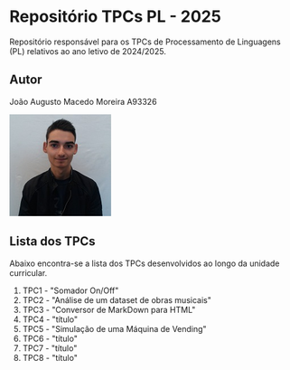 # Repositório TPCs PL - 2025

Repositório responsável para os TPCs de Processamento de Linguagens (PL) relativos ao ano letivo de 2024/2025.

## Autor

João Augusto Macedo Moreira A93326

![alt text](https://github.com/augusto021/PL2025-A93326/blob/main/Photo.jpeg "João Augusto Macedo Moreira")

## Lista dos TPCs

Abaixo encontra-se a lista dos TPCs desenvolvidos ao longo da unidade curricular.

1. TPC1 - "Somador On/Off"
2. TPC2 - "Análise de um dataset de obras musicais"
3. TPC3 - "Conversor de MarkDown para HTML"
4. TPC4 - "título"
5. TPC5 - "Simulação de uma Máquina de Vending"
6. TPC6 - "título"
7. TPC7 - "título"
8. TPC8 - "título"

